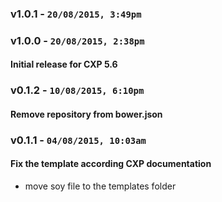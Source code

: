 ### v1.0.1 - `20/08/2015, 3:49pm`


### v1.0.0 - `20/08/2015, 2:38pm`
#### Initial release for CXP 5.6  


### v0.1.2 - `10/08/2015, 6:10pm`
#### Remove repository from bower.json  


### v0.1.1 - `04/08/2015, 10:03am`
#### Fix the template according CXP documentation  
* move soy file to the templates folder  
